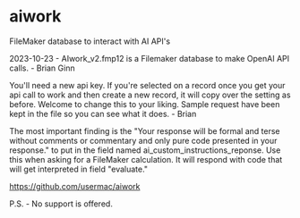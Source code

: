 # aiwork
FileMaker database to interact with AI API's

2023-10-23 - AIwork_v2.fmp12 is a Filemaker database to make OpenAI API calls. - Brian Ginn

You'll need a new api key. If you're selected on a record once you get your api call to work and then create a new record, it will copy over the setting as before. Welcome to change this to your liking. Sample request have been kept in the file so you can see what it does. - Brian

The most important finding is the "Your response will be formal and terse without comments or commentary and only pure code presented in your response." to put in the field named ai_custom_instructions_reponse. Use this when asking for a FileMaker calculation. It will respond with code that will get interpreted in field "evaluate."

https://github.com/usermac/aiwork

P.S. - No support is offered.
